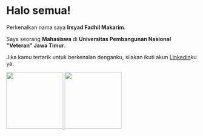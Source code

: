 # Halo semua! 

Perkenalkan nama saya **Irsyad Fadhil Makarim**.<br>

Saya seorang **Mahasiswa** di **Universitas Pembangunan Nasional "Veteran" Jawa Timur**.<br>

Jika kamu tertarik untuk berkenalan denganku, silakan ikuti akun [Linkedin](https://www.linkedin.com/in/irsyad-fadhil-makarim-26587a282/)ku ya.


<p align="left">
<a href="https://github.com/penuliscode">
  <img height="150em" src="https://github-readme-stats-eight-theta.vercel.app/api?username=irsyadfadhil123&show_icons=true&theme=algolia&include_all_commits=true&count_private=true"/>
  <img height="150em" src="https://github-readme-stats-eight-theta.vercel.app/api/top-langs/?username=irsyadfadhil123&layout=compact&theme=algolia"/>
</a>
</p>

<!--
**irsyadfadhil123/irsyadfadhil123** is a ✨ _special_ ✨ repository because its `README.md` (this file) appears on your GitHub profile.

Here are some ideas to get you started:

- 🔭 I’m currently working on ...
- 🌱 I’m currently learning ...
- 👯 I’m looking to collaborate on ...
- 🤔 I’m looking for help with ...
- 💬 Ask me about ...
- 📫 How to reach me: ...
- 😄 Pronouns: ...
- ⚡ Fun fact: ...
-->
